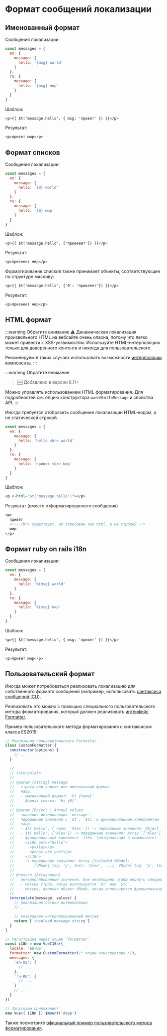 # Формат сообщений локализации

## Именованный формат

Сообщения локализации:

```js
const messages = {
  en: {
    message: {
      hello: '{msg} world'
    }
  },
  ru: {
    message: {
      hello: '{msg} мир'
    }
  }
}
```

Шаблон:

```html
<p>{{ $t('message.hello', { msg: 'привет' }) }}</p>
```

Результат:

```html
<p>привет мир</p>
```

## Формат списков

Сообщения локализации:

```js
const messages = {
  en: {
    message: {
      hello: '{0} world'
    }
  },
  ru: {
    message: {
      hello: '{0} мир'
    }
  }
}
```

Шаблон:

```html
<p>{{ $t('message.hello', ['привееет']) }}</p>
```

Результат:

```html
<p>привееет мир</p>
```

Форматирование списков также принимает объекты, соответствующие по структуре массиву:

```html
<p>{{ $t('message.hello', {'0': 'привееет'}) }}</p>
```

Результат:

```html
<p>привееет мир</p>
```

## HTML формат

:::warning Обратите внимание
:warning: Динамическая локализация произвольного HTML на вебсайте очень опасна, потому что легко может привести к XSS-уязвимостям. Используйте HTML-интерполяцию только для доверенного контента и никогда для пользовательского.

Рекомендуем в таких случаях использовать возможности [интерполяции компонента](interpolation.md).
:::

:::warning Обратите внимание

> :new: Добавлено в версии 8.11+

Можно управлять использованием HTML форматирования. Для подробностей см. опцию конструктора `warnHtmlInMessage` и свойства API.
:::

Иногда требуется отобразить сообщение локализации HTML-кодом, а не статической строкой.

```js
const messages = {
  en: {
    message: {
      hello: 'hello <br> world'
    }
  },
  ru: {
    message: {
      hello: 'привет <br> мир'
    }
  }
}
```

Шаблон:

```html
<p v-html="$t('message.hello')"></p>
```

Результат (вместо отформатированного сообщения)

```html
<p>
  привет
  <!-- <br> существует, но отрисован как html, а не строкой -->
  мир
</p>
```

## Формат ruby on rails i18n

Сообщения локализации:

```js
const messages = {
  en: {
    message: {
      hello: '%{msg} world'
    }
  },
  ru: {
    message: {
      hello: '%{msg} мир'
    }
  }
}
```

Шаблон:

```html
<p>{{ $t('message.hello', { msg: 'привет' }) }}</p>
```

Результат:

```html
<p>привет мир</p>
```

## Пользовательский формат

Иногда может потребоваться реализовать локализацию для собственного формата сообщений (например, использовать [синтаксиса сообщений ICU](http://userguide.icu-project.org/formatparse/messages)).

Реализовать это можно с помощью специального пользовательского метода форматирования, который должен реализовать [интерфейс Formatter](https://github.com/kazupon/vue-i18n/blob/dev/decls/i18n.js#L41-L43).

Пример пользовательского метода форматирования с синтаксисом класса ES2015:

```js
// Реализация пользовательского Formatter
class CustomFormatter {
  constructor(options) {
    // ...
  }

  //
  // interpolate
  //
  // @param {string} message
  //   строка или список или именованный формат
  //   напр.
  //   - именованный формат: 'Hi {name}'
  //   - формат списка: 'Hi {0}'
  //
  // @param {Object | Array} values
  //   значения интерполяции `message`.
  //   переданные значения с `$t`, `$tc` и функциональным компонентом `i18n`.
  //   напр.
  //   - $t('hello', { name: 'Alex' }) -> переданные значения: Object `{ name: 'Alex' }`
  //   - $t('hello', ['Alex']) -> переданные значения: Array `['Alex']`
  //   - функциональный компонент `i18n` (интерполяция в компоненте)
  //     <i18n path="hello">
  //       <p>Alex</p>
  //       <p>how are you?</p>
  //     </i18n>
  //     -> переданные значения: Array (included VNode):
  //        `[VNode{ tag: 'p', text: 'Alex', ...}, VNode{ tag: 'p', text: 'how are you?', ...}]`
  //
  // @return {Array<any>}
  //   интерполированные значения. Они необходимы чтобы вернуть следующее:
  //   - массив строк, когда используется `$t` или `$tc`.
  //   - массив, включая объект VNode, когда используется функциональный компонент `i18n`.
  //
  interpolate(message, values) {
    // реализация логики интерполяции
    // ...

    // возвращаем интерполированный массив
    return ['resolved message string']
  }
}

// Регистрация через опцию `formatter`
const i18n = new VueI18n({
  locale: 'en-US',
  formatter: new CustomFormatter(/* опции конструктора */),
  messages: {
    'en-US': {
      // ...
    },
    'ru-RU': {
      // ...
    }
    // ...
  }
})

// Запускаем приложение!
new Vue({ i18n }).$mount('#app')
```

Также посмотрите [официальный пример пользовательского метода форматирования](https://github.com/kazupon/vue-i18n/tree/dev/examples/formatting/custom).

